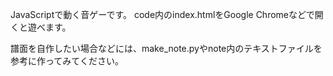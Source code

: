 JavaScriptで動く音ゲーです。
code内のindex.htmlをGoogle Chromeなどで開くと遊べます。

譜面を自作したい場合などには、make_note.pyやnote内のテキストファイルを参考に作ってみてください。
